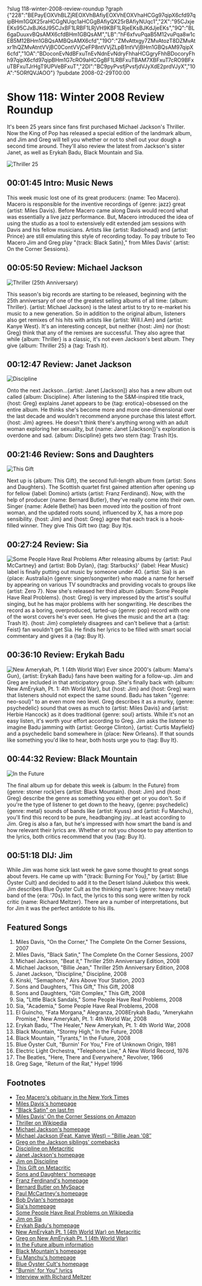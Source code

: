 ?slug 118-winter-2008-review-roundup
?graph {"228":"BEPayEOXVhBLZjREOXVhBAfiyEOXVhEOXVhaHCGg97qipX6cfd97qipBHm1GQX25raHCGgNUqc1aHCGgBAfiyQX25rBAfiyNUqc1","2X":"95CJxjeEKs95CJxBJKdJ95CJxBF1LRBF1LRjVH9KBF1LRjeEKsBJKdJjeEKs","9Q":"BL6gaDuuxvBQsAMX6cfdBHm1GBQsAM","LB":"hF6xfvuPqaB5M12vuPqa8w1cEB5M12BHm1GBQsAMBQsAMX6cfd","19O":"ZMvAttxgy7ZMvAtozT8DZMvAtxr1hQZMvAtntVVjBC0ContVVjCeFP8ntVVjZLpB1ntVVjBHm1GBQsAM97qipX6cfd","1OA":"BDoconEvNdBFxuTnEvNdnEvNdryFhhaHCGgryFhhBDocoryFhh97qipX6cfd97qipBHm1G7cRO9aHCGgBF1LRBFxuTBAM7XBFxuT7cRO9BFxuTBFxuTJrHgT9UPVeBFxuT","2DI":"BC9pyPvsfjPvsfjdVJyXdE2prdVJyX","10A":"5ORfQVJAOO"}
?pubdate 2008-02-29T00:00
# Show 118: Winter 2008 Review Roundup
It's been 25 years since fans first purchased Michael Jackson's Thriller. Now the King of Pop has released a special edition of the landmark album, and Jim and Greg will tell you whether or not to shell out your dough a second time around. They'll also review the latest from Jackson's sister Janet, as well as Erykah Badu, Black Mountain and Sia.

![Thriller 25](https://static.soundopinions.org/images/2008/thriller25.jpg)

## 00:01:45 Intro: Music News
This week music lost one of its great producers: {name: Teo Macero}. Macero is responsible for the inventive recordings of {genre: jazz} great {artist: Miles Davis}. Before Macero came along Davis would record what was essentially a live jazz performance. But, Macero introduced the idea of using the studio as a tool to extensively edit extended jam sessions with Davis and his fellow musicians. Artists like {artist: Radiohead} and {artist: Prince} are still emulating this style of recording today. To pay tribute to Teo Macero Jim and Greg play "{track: Black Satin}," from Miles Davis' {artist: On the Corner Sessions}.

## 00:05:50 Review: Michael Jackson
![Thriller (25th Anniversary)](http://is1.mzstatic.com/image/thumb/Music60/v4/2d/54/b0/2d54b08e-f7c5-2e22-91b6-5ace45e4c2db/source/600x600bb.jpg)

This season's big records are starting to be released, beginning with the 25th anniversary of one of the greatest selling albums of all time: {album: Thriller}. {artist: Michael Jackson} is the latest artist to try to re-market his music to a new generation. So in addition to the original album, listeners also get remixes of his hits with artists like {artist: Will.I.Am} and {artist: Kanye West}. It's an interesting concept, but neither {host: Jim} nor {host: Greg} think that any of the remixes are successful. They also agree that while {album: Thriller} is a classic, it's not even Jackson's best album. They give {album: Thriller 25} a {tag: Trash It}.

## 00:12:47 Review: Janet Jackson
![Discipline](https://static.soundopinions.org/assets/118/LB0.jpg)

Onto the next Jackson...{artist: Janet [Jackson]} also has a new album out called {album: Discipline}. After listening to the S&M-inspired title track, {host: Greg} explains Janet appears to be {tag: erotica}-obsessed on the entire album. He thinks she's become more and more one-dimensional over the last decade and wouldn't recommend anyone purchase this latest effort. {host: Jim} agrees. He doesn't think there's anything wrong with an adult woman exploring her sexuality, but {name: Janet [Jackson]}'s exploration is overdone and sad. {album: Discipline} gets two stern {tag: Trash It}s.

## 00:21:46 Review: Sons and Daughters
![This Gift](https://static.soundopinions.org/assets/118/10A0.jpg)

Next up is {album: This Gift}, the second full-length album from {artist: Sons and Daughters}. The Scottish quartet first gained attention after opening up for fellow {label: Domino} artists {artist: Franz Ferdinand}. Now, with the help of producer {name: Bernard Butler}, they've really come into their own. Singer {name: Adele Bethel} has been moved into the position of front woman, and the updated roots sound, influenced by X, has a more pop sensibility. {host: Jim} and {host: Greg} agree that each track is a hook-filled winner. They give This Gift two {tag: Buy It}s.

## 00:27:24 Review: Sia
![Some People Have Real Problems](https://static.soundopinions.org/assets/118/19O0.jpg)
After releasing albums by {artist: Paul McCartney} and {artist: Bob Dylan}, {tag: Starbucks}' {label: Hear Music} label is finally putting out music by someone under 40. {artist: Sia} is an {place: Australia}n {genre: singer/songwriter} who made a name for herself by appearing on various TV soundtracks and providing vocals to groups like {artist: Zero 7}. Now she's released her third album {album: Some People Have Real Problems}. {host: Greg} is very impressed by the artist's soulful singing, but he has major problems with her songwriting. He describes the record as a boring, overproduced, tarted-up {genre: pop} record with one of the worst covers he's ever seen. He gives the music and the art a {tag: Trash It}. {host: Jim} completely disagrees and can't believe that a {artist: Feist} fan wouldn't get Sia. He finds her lyrics to be filled with smart social commentary and gives it a {tag: Buy It}.

## 00:36:10 Review: Erykah Badu
![New Amerykah, Pt. 1 (4th World War)](https://static.soundopinions.org/assets/118/1OA0.jpg)
Ever since 2000's {album: Mama's Gun}, {artist: Erykah Badu} fans have been waiting for a follow-up. Jim and Greg are included in that anticipatory group. She's finally back with {album: New AmErykah, Pt. 1: 4th World War}, but {host: Jim} and {host: Greg} warn that listeners should not expect the same sound. Badu has taken "{genre: neo-soul}" to an even more neo level. Greg describes it as a murky, {genre: psychedelic} sound that owes as much to {artist: Miles Davis} and {artist: Herbie Hancock} as it does traditional {genre: soul} artists. While it's not an easy listen, it's worth your effort according to Greg. Jim asks the listener to imagine Badu jamming with {artist: George Clinton}, {artist: Curtis Mayfield} and a psychedelic band somewhere in {place: New Orleans}. If that sounds like something you'd like to hear, both hosts urge you to {tag: Buy It}.

## 00:44:32 Review: Black Mountain
![In the Future](https://static.soundopinions.org/assets/118/2280.jpg)

The final album up for debate this week is {album: In the Future} from {genre: stoner rock}ers {artist: Black Mountain}. {host: Jim} and {host: Greg} describe the genre as something you either get or you don't. So if you're the type of listener to get down to the heavy, {genre: psychedelic} {genre: metal} sounds of bands like {artist: Kyuss} and {artist: Fu Manchu}, you'll find this record to be pure, headbanging joy...at least according to Jim. Greg is also a fan, but he's impressed with how smart the band is and how relevant their lyrics are. Whether or not you choose to pay attention to the lyrics, both critics recommend that you {tag: Buy It}.

## 00:51:18 DIJ: Jim
While Jim was home sick last week he gave some thought to great songs about fevers. He came up with "{track: Burning For You}," by {artist: Blue Öyster Cult} and decided to add it to the Desert Island Jukebox this week. Jim describes Blue Öyster Cult as the thinking man's {genre: heavy metal} band of the {era: '70s}. In fact, the lyrics to this song were written by rock critic {name: Richard Meltzer}. There are a number of interpretations, but for Jim it was the perfect antidote to his ills.

## Featured Songs
1. Miles Davis, "On the Corner," The Complete On the Corner Sessions, 2007
2. Miles Davis, "Black Satin," The Complete On the Corner Sessions, 2007
3. Michael Jackson, "Beat it," Thriller 25th Anniversary Edition, 2008
4. Michael Jackson, "Billie Jean," Thriller 25th Anniversary Edition, 2008
5. Janet Jackson, "Discipline," Discipline, 2008
6. Kinski, "Semaphore," Airs Above Your Station, 2003
7. Sons and Daughters, "This Gift," This Gift, 2008
8. Sons and Daughters, "Gilt Complex," This Gift, 2008
9. Sia, "Little Black Sandals," Some People Have Real Problems, 2008
10. Sia, "Academia," Some People Have Real Problems, 2008
11. El Guincho, "Fata Morgana," Alegranza, 2008Erykah Badu, "Amerykahn Promise," New Amerykah, Pt. 1: 4th World War, 2008
12. Erykah Badu, "The Healer," New Amerykah, Pt. 1: 4th World War, 2008
13. Black Mountain, "Stormy High," In the Future, 2008
14. Black Mountain, "Tyrants," In the Future, 2008
15. Blue Öyster Cult, "Burnin' For You," Fire of Unknown Origin, 1981
16. Electric Light Orchestra, "Telephone Line," A New World Record, 1976
17. The Beatles, "Here, There and Everywhere," Revolver, 1966
18. Greg Sage, "Return of the Rat," Hype! 1996

## Footnotes
- [Teo Macero's obituary in the New York Times](http://www.nytimes.com/2008/02/22/arts/music/22macero.html?_r=1&ref=music&oref=slogin)
- [Miles Davis's homepage](http://www.milesdavis.com/)
- ["Black Satin" on last.fm](http://www.last.fm/music/Miles+Davis/_/Black+Satin)
- [Miles Davis' On the Corner Sessions on Amazon](http://www.amazon.com/Corner-Miles-Davis/dp/B00004VWAF)
- [Thriller on Wikipedia](http://en.wikipedia.org/wiki/Thriller_(album))
- [Michael Jackson's homepage](http://www.michaeljackson.com/)
- [Michael Jackson (Feat. Kanye West) – "Billie Jean '08″](http://stereogum.com/archives/video/new-michael-jackson-feat-kanye-west-billie-jean-08_007546.html)
- [Greg on the Jackson siblings' comebacks](http://leisureblogs.chicagotribune.com/turn_it_up/2008/02/janet-jackson-a.html#more)
- [Discipline on Metacritic](http://www.metacritic.com/music/artists/jacksonjanet/discipline?q=discipline)
- [Janet Jackson's homepage](http://www.janetjackson.com/)
- [Jim on Discipline](http://www.jimdero.com/News2008/SpinControlFeb24.htm)
- [This Gift on Metacritic](http://www.metacritic.com/music/artists/sonsanddaughters/thisgift?q=this%20gift)
- [Sons and Daughters' homepage](http://www.sonsanddaughtersloveyou.com/)
- [Franz Ferdinand's homepage](http://www.franzferdinand.co.uk/)
- [Bernard Butler on MySpace](https://myspace.com/bernardbutler)
- [Paul McCartney's homepage](http://www.paulmccartney.com/)
- [Bob Dylan's homepage](http://www.bobdylan.com/)
- [Sia's homepage](http://www.siamusic.net/)
- [Some People Have Real Problems on Wikipedia](http://en.wikipedia.org/wiki/Some_People_Have_Real_Problems)
- [Jim on Sia](http://blogs.suntimes.com/derogatis/2008/02/taking_a_bath_with_sia_1.html)
- [Erykah Badu's homepage](http://www.erykahbadu.com/)
- [New AmErykah Pt. 1 (4th World War) on Metacritic](http://www.metacritic.com/music/artists/baduerykah/newamerykah?q=erykah%20badu)
- [Greg on New AmErykah Pt. 1 (4th World War)](http://leisureblogs.chicagotribune.com/turn_it_up/2008/02/erykah-badu-tun.html#more)
- [In the Future album information](http://www.jagjaguwar.com/onesheet.php?cat=jag090)
- [Black Mountain's homepage](http://www.blackmountainarmy.com/)
- [Fu Manchu's homepage](http://www.fu-manchu.com/)
- [Blue Öyster Cult's homepage](http://www.blueoystercult.com/)
- ["Burnin' for You" lyrics](http://www.stlyrics.com/lyrics/joedirt/burninforyou.htm)
- [Interview with Richard Meltzer](http://www.furious.com/perfect/meltzer.html)
